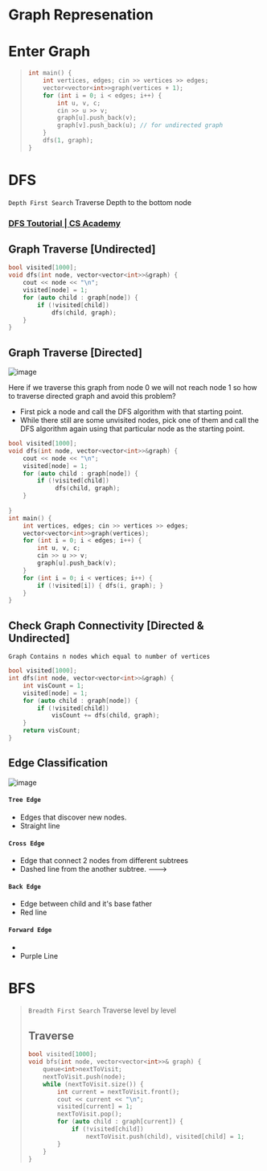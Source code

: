 # Graph Represenation

# Enter Graph 
> ```cpp
> int main() {
>     int vertices, edges; cin >> vertices >> edges;
>     vector<vector<int>>graph(vertices + 1);
>     for (int i = 0; i < edges; i++) {
>         int u, v, c;
>         cin >> u >> v;
>         graph[u].push_back(v);
>         graph[v].push_back(u); // for undirected graph
>     }
>     dfs(1, graph);
> }
> ```

# DFS
`Depth First Search` Traverse Depth to the bottom node
### [DFS Toutorial | CS Academy](https://csacademy.com/lesson/depth_first_search)
## Graph Traverse [Undirected]
```cpp
bool visited[1000];
void dfs(int node, vector<vector<int>>&graph) {
    cout << node << "\n";
    visited[node] = 1;
    for (auto child : graph[node]) {
        if (!visited[child])
            dfs(child, graph);
    }
} 
```
## Graph Traverse [Directed] 
![image](https://user-images.githubusercontent.com/99830416/230778759-808206dc-4e44-4616-849b-ab6615cc76d3.png)
    
Here if we traverse this graph from node 0 we will not reach node 1 so how to traverse directed graph and avoid this problem? 
- First pick a node and call the DFS algorithm with that starting point.
- While there still are some unvisited nodes, pick one of them and call the DFS algorithm again using that particular node as the starting point.
```cpp
bool visited[1000];
void dfs(int node, vector<vector<int>>&graph) {
    cout << node << "\n";
    visited[node] = 1;
    for (auto child : graph[node]) {
        if (!visited[child])
             dfs(child, graph);
    }
    
}    
int main() {
    int vertices, edges; cin >> vertices >> edges;
    vector<vector<int>>graph(vertices);
    for (int i = 0; i < edges; i++) {
        int u, v, c;
        cin >> u >> v;
        graph[u].push_back(v);
    }
    for (int i = 0; i < vertices; i++) {
        if (!visited[i]) { dfs(i, graph); }
    }
}
```
    
## Check Graph Connectivity [Directed & Undirected]
`Graph Contains n nodes which equal to number of vertices`
```cpp
bool visited[1000];
int dfs(int node, vector<vector<int>>&graph) {
    int visCount = 1;
    visited[node] = 1;
    for (auto child : graph[node]) {
        if (!visited[child])
            visCount += dfs(child, graph);
    }
    return visCount;
}
```

## Edge Classification
![image](https://user-images.githubusercontent.com/99830416/230777752-1e69d495-f805-4091-90b6-c819a742ddf6.png)

#### `Tree Edge` 
- Edges that discover new nodes.
- Straight line 

#### `Cross Edge`
- Edge that connect 2 nodes from different subtrees
- Dashed line from the another subtree. --->
    
#### `Back Edge`
- Edge between child and it's base father
- Red line

#### `Forward Edge`
- 
- Purple Line
    
# BFS
> `Breadth First Search` Traverse level by level
> ## Traverse
> ```cpp
> bool visited[1000];
> void bfs(int node, vector<vector<int>>& graph) {
>     queue<int>nextToVisit;
>     nextToVisit.push(node);
>     while (nextToVisit.size()) {
>         int current = nextToVisit.front();
>         cout << current << "\n";
>         visited[current] = 1; 
>         nextToVisit.pop();
>         for (auto child : graph[current]) {
>             if (!visited[child])
>                 nextToVisit.push(child), visited[child] = 1;
>         }
>     }
> }
> ```
 
